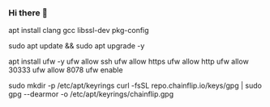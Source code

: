 ### Hi there 👋

<!--
**momonalyza1/momonalyza1** is a ✨ _special_ ✨ repository because its `README.md` (this file) appears on your GitHub profile.

Here are some ideas to get you started:

- 🔭 I’m currently working on ...
- 🌱 I’m currently learning ...
- 👯 I’m looking to collaborate on ...
- 🤔 I’m looking for help with ...
- 💬 Ask me about ...
- 📫 How to reach me: ...
- 😄 Pronouns: ...
- ⚡ Fun fact: ...
-->apt install clang gcc libssl-dev pkg-config
sudo apt update && sudo apt upgrade -y

apt install ufw -y 
ufw allow ssh 
ufw allow https 
ufw allow http 
ufw allow 30333
ufw allow 8078
ufw enable

sudo mkdir -p /etc/apt/keyrings
curl -fsSL repo.chainflip.io/keys/gpg | sudo gpg --dearmor -o /etc/apt/keyrings/chainflip.gpg
